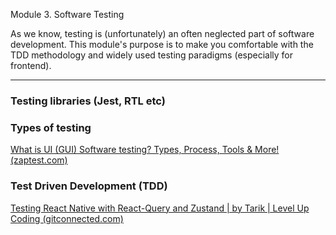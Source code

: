 Module 3. Software Testing 

As we know, testing is (unfortunately) an often neglected part of software development. This module's purpose is to make you comfortable with the TDD methodology and widely used testing paradigms (especially for frontend). 

____
### Testing libraries (Jest, RTL etc)

### Types of testing

[What is UI (GUI) Software testing? Types, Process, Tools & More! (zaptest.com)](https://www.zaptest.com/what-is-ui-software-testing-deep-dive-into-the-types-process-tools-implementation)

### Test Driven Development (TDD)

[Testing React Native with React-Query and Zustand | by Tarik | Level Up Coding (gitconnected.com)](https://levelup.gitconnected.com/testing-react-native-with-react-query-and-zustand-d957c2a40b73)

